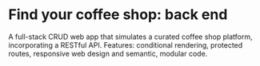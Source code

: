 # Find your coffee shop: back end

A full-stack CRUD web app that simulates a curated coffee shop platform, incorporating a RESTful API.
Features: conditional rendering, protected routes, responsive web design and semantic, modular code.
